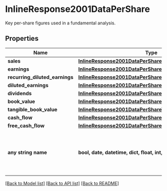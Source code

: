 # InlineResponse2001DataPerShare

Key per-share figures used in a fundamental analysis.

## Properties
Name | Type | Description | Notes
------------ | ------------- | ------------- | -------------
**sales** | [**InlineResponse2001DataPerShareSales**](InlineResponse2001DataPerShareSales.md) |  | [optional] 
**earnings** | [**InlineResponse2001DataPerShareEarnings**](InlineResponse2001DataPerShareEarnings.md) |  | [optional] 
**recurring_diluted_earnings** | [**InlineResponse2001DataPerShareRecurringDilutedEarnings**](InlineResponse2001DataPerShareRecurringDilutedEarnings.md) |  | [optional] 
**diluted_earnings** | [**InlineResponse2001DataPerShareDilutedEarnings**](InlineResponse2001DataPerShareDilutedEarnings.md) |  | [optional] 
**dividends** | [**InlineResponse2001DataPerShareDividends**](InlineResponse2001DataPerShareDividends.md) |  | [optional] 
**book_value** | [**InlineResponse2001DataPerShareBookValue**](InlineResponse2001DataPerShareBookValue.md) |  | [optional] 
**tangible_book_value** | [**InlineResponse2001DataPerShareTangibleBookValue**](InlineResponse2001DataPerShareTangibleBookValue.md) |  | [optional] 
**cash_flow** | [**InlineResponse2001DataPerShareCashFlow**](InlineResponse2001DataPerShareCashFlow.md) |  | [optional] 
**free_cash_flow** | [**InlineResponse2001DataPerShareFreeCashFlow**](InlineResponse2001DataPerShareFreeCashFlow.md) |  | [optional] 
**any string name** | **bool, date, datetime, dict, float, int, list, str, none_type** | any string name can be used but the value must be the correct type | [optional]

[[Back to Model list]](../README.md#documentation-for-models) [[Back to API list]](../README.md#documentation-for-api-endpoints) [[Back to README]](../README.md)


